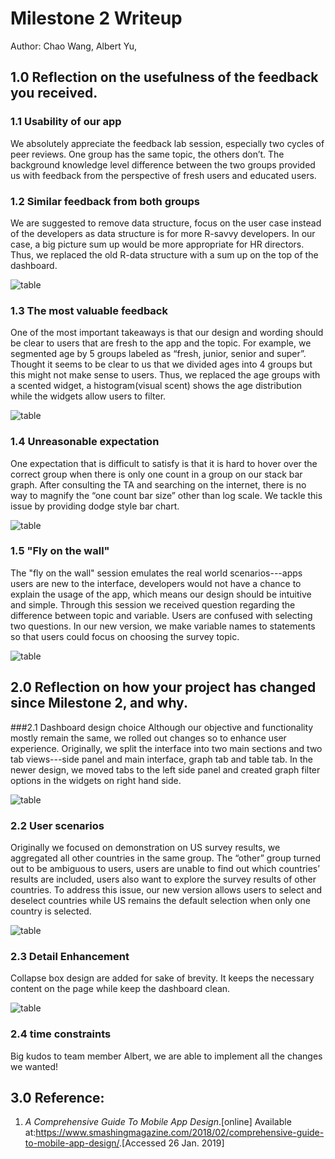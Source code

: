 # Milestone 2 Writeup

Author: Chao Wang, Albert Yu,

## 1.0 Reflection on the usefulness of the feedback you received.

### 1.1 Usability of our app
We absolutely appreciate the feedback lab session, especially two cycles of peer reviews. One group has the same topic, the others don’t. The background knowledge level difference between the two groups provided us with feedback from the perspective of fresh users and educated users.

### 1.2  Similar feedback from both groups
We are suggested to remove data structure, focus on the user case instead of the developers as data structure is for more R-savvy developers. In our case, a big picture sum up would be more appropriate for HR directors. Thus, we replaced the old R-data structure with a sum up on the top of the dashboard.

<img src="../imgs/data_big_pic.png" alt="table"/>

### 1.3 The most valuable feedback
One of the most important takeaways is that our design and wording should be clear to users that are fresh to the app and the topic. For example, we segmented age by 5 groups labeled as “fresh, junior, senior and super”. Thought it seems to be clear to us that we divided ages into 4 groups but this might not make sense to users. Thus, we replaced the age groups with a scented widget, a histogram(visual scent) shows the age distribution while the widgets allow users to filter.

<img src="../imgs/age_filter.png" alt="table"/>

### 1.4 Unreasonable expectation
One expectation that is difficult to satisfy is that it is hard to hover over the correct group when there is only one count in a group on our stack bar graph. After consulting the TA and searching on the internet, there is no way to magnify the “one count bar size” other than log scale. We tackle this issue by providing dodge style bar chart.

<img src="../imgs/stack_dodge.png" alt="table"/>


### 1.5 "Fly on the wall"
The "fly on the wall" session emulates the real world scenarios---apps users are new to the interface, developers would not have a chance to explain the usage of the app, which means our design should be intuitive and simple. Through this session we received question regarding the difference between topic and variable. Users are confused with selecting two questions. In our new version, we make variable names to statements so that users could focus on choosing the survey topic.

<img src="../imgs/wording.png" alt="table"/>

## 2.0 Reflection on how your project has changed since Milestone 2, and why.

###2.1 Dashboard design choice
Although our objective and functionality mostly remain the same, we rolled out changes so to enhance user experience. Originally, we split the interface into two main sections and two tab views---side panel and main interface, graph tab and table tab. In the newer design, we moved tabs to the left side panel and created graph filter options in the widgets on right hand side.

<img src="../imgs/dashboard_design.png" alt="table"/>

### 2.2 User scenarios
Originally we focused on demonstration on US survey results, we aggregated all other countries in the same group. The “other” group turned out to be ambiguous to users, users are unable to find out which countries’ results are included, users also want to explore the survey results of other countries. To address this issue, our new version allows users to select and deselect countries while US remains the default selection when only one country is selected.

<img src="../imgs/country_selection.png" alt="table"/>

### 2.3 Detail Enhancement
Collapse box design are added for sake of brevity. It keeps the necessary content on the page while keep the dashboard clean.

<img src="../imgs/collapse.png" alt="table"/>


### 2.4 time constraints
Big kudos to team member Albert, we are able to implement all the changes we wanted!

## 3.0 Reference:
1. *A Comprehensive Guide To Mobile App Design*.\[online\] Available at:<https://www.smashingmagazine.com/2018/02/comprehensive-guide-to-mobile-app-design/>.\[Accessed 26 Jan. 2019\]
